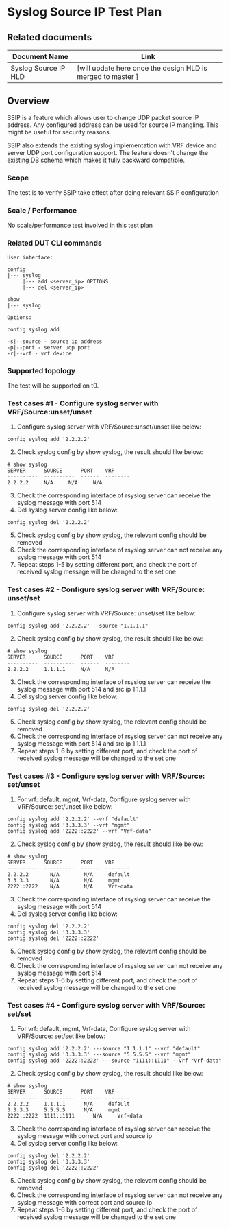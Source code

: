 # Syslog Source IP Test Plan

## Related documents

| **Document Name** | **Link** |
|-------------------|----------|
| Syslog Source IP HLD | [will update here once the design HLD is merged to master ]|


## Overview

SSIP is a feature which allows user to change UDP packet source IP address.
Any configured address can be used for source IP mangling.
This might be useful for security reasons.

SSIP also extends the existing syslog implementation with VRF device and server UDP port configuration support. The feature doesn't change the existing DB schema which makes it fully backward compatible.

### Scope

The test is to verify SSIP take effect after doing relevant SSIP configuration   

### Scale / Performance

No scale/performance test involved in this test plan

### Related **DUT** CLI commands
```
User interface:

config
|--- syslog
     |--- add <server_ip> OPTIONS
     |--- del <server_ip>

show
|--- syslog

Options:

config syslog add

-s|--source - source ip address
-p|--port - server udp port
-r|--vrf - vrf device

```

### Supported topology
The test will be supported on t0.


### Test cases #1 -  Configure syslog server with VRF/Source:unset/unset
1. Configure syslog server with VRF/Source:unset/unset like below:
```
config syslog add '2.2.2.2' 
```
2. Check syslog config by show syslog, the result should like below:
```
# show syslog
SERVER      SOURCE      PORT    VRF
----------  ----------  ------  --------
2.2.2.2     N/A     N/A     N/A
```
3. Check the corresponding interface of rsyslog server can receive the syslog message with port 514
4. Del syslog server config like below:
```
config syslog del '2.2.2.2' 
```
5. Check syslog config by show syslog, the relevant config should be removed
6. Check the corresponding interface of rsyslog server can not receive any syslog message with port 514
7. Repeat steps 1-5 by setting different port, and check the port of received syslog message will be changed to the set one


### Test cases #2 -  Configure syslog server with VRF/Source: unset/set
1. Configure syslog server with VRF/Source: unset/set like below:
```
config syslog add '2.2.2.2' --source "1.1.1.1"
```
2. Check syslog config by show syslog, the result should like below:
```
# show syslog
SERVER      SOURCE      PORT    VRF
----------  ----------  ------  --------
2.2.2.2     1.1.1.1     N/A     N/A
```
3. Check the corresponding interface of rsyslog server can receive the syslog message with port 514 and src ip 1.1.1.1
4. Del syslog server config like below:
```
config syslog del '2.2.2.2' 
```
5. Check syslog config by show syslog, the relevant config should be removed
6. Check the corresponding interface of rsyslog server can not receive any syslog message with port 514 and src ip 1.1.1.1
7. Repeat steps 1-6 by setting different port, and check the port of received syslog message will be changed to the set one


### Test cases #3 -  Configure syslog server with VRF/Source: set/unset
1. For vrf: default, mgmt, Vrf-data, Configure syslog server with VRF/Source: set/unset like below:
```
config syslog add '2.2.2.2' --vrf "default"
config syslog add '3.3.3.3' --vrf "mgmt"
config syslog add '2222::2222' --vrf "Vrf-data"
```
2. Check syslog config by show syslog, the result should like below:
```
# show syslog
SERVER      SOURCE      PORT    VRF
----------  ----------  ------  --------
2.2.2.2       N/A        N/A     default
3.3.3.3       N/A        N/A     mgmt
2222::2222    N/A        N/A     Vrf-data
```
3. Check the corresponding interface of rsyslog server can receive the syslog message with port 514
4. Del syslog server config like below:
```
config syslog del '2.2.2.2'
config syslog del '3.3.3.3'
config syslog del '2222::2222' 
```
5. Check syslog config by show syslog, the relevant config should be removed
6. Check the corresponding interface of rsyslog server can not receive any syslog message with port 514
7. Repeat steps 1-6 by setting different port, and check the port of received syslog message will be changed to the set one


### Test cases #4 -  Configure syslog server with VRF/Source: set/set
1. For vrf: default, mgmt, Vrf-data, Configure syslog server with VRF/Source: set/set like below:
```
config syslog add '2.2.2.2' ---source "1.1.1.1" --vrf "default"
config syslog add '3.3.3.3' ---source "5.5.5.5" --vrf "mgmt"
config syslog add '2222::2222' ---source "1111::1111" --vrf "Vrf-data"
```
2. Check syslog config by show syslog, the result should like below:
```
# show syslog
SERVER      SOURCE      PORT    VRF
----------  ----------  ------  --------
2.2.2.2     1.1.1.1      N/A     default
3.3.3.3     5.5.5.5      N/A     mgmt
2222::2222  1111::1111      N/A     Vrf-data
```
3. Check the corresponding interface of rsyslog server can receive the syslog message with correct port and source ip
4. Del syslog server config like below:
```
config syslog del '2.2.2.2'
config syslog del '3.3.3.3'
config syslog del '2222::2222' 
```
5. Check syslog config by show syslog, the relevant config should be removed
6. Check the corresponding interface of rsyslog server can not receive any syslog message with correct port and source ip
7. Repeat steps 1-6 by setting different port, and check the port of received syslog message will be changed to the set one
